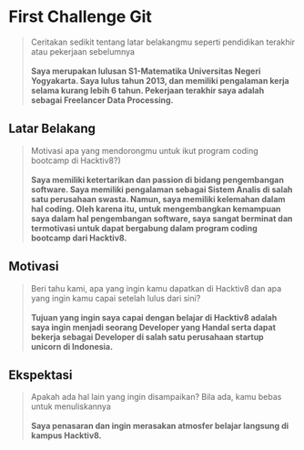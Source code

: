 # First Challenge Git

> Ceritakan sedikit tentang latar belakangmu seperti pendidikan terakhir atau pekerjaan sebelumnya <br/><br/>
> **Saya merupakan lulusan S1-Matematika Universitas Negeri Yogyakarta. Saya lulus tahun 2013, dan memiliki pengalaman kerja selama kurang lebih 6 tahun. Pekerjaan terakhir saya adalah sebagai Freelancer Data Processing.** 

## Latar Belakang

> Motivasi apa yang mendorongmu untuk ikut program coding bootcamp di Hacktiv8?) <br/><br/>
**Saya memiliki ketertarikan dan passion di bidang pengembangan software. Saya memiliki pengalaman sebagai Sistem Analis di salah satu perusahaan swasta. Namun, saya memiliki kelemahan dalam hal coding. Oleh karena itu, untuk mengembangkan kemampuan saya dalam hal pengembangan software, saya sangat berminat dan termotivasi untuk dapat bergabung dalam program coding bootcamp dari Hacktiv8.**

## Motivasi

> Beri tahu kami, apa yang ingin kamu dapatkan di Hacktiv8 dan apa yang ingin kamu capai setelah lulus dari sini?<br/><br/>
**Tujuan yang ingin saya capai dengan belajar di Hacktiv8 adalah saya ingin menjadi seorang Developer yang Handal serta dapat bekerja sebagai Developer di salah satu perusahaan startup unicorn di Indonesia.** 

## Ekspektasi

> Apakah ada hal lain yang ingin disampaikan? Bila ada, kamu bebas untuk menuliskannya<br/><br/>
**Saya penasaran dan ingin merasakan atmosfer belajar langsung di kampus Hacktiv8.**
